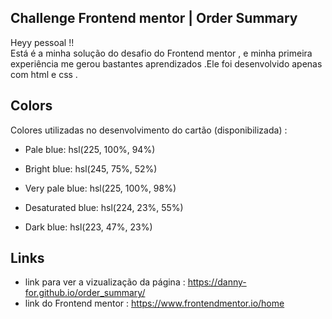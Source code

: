 ## Challenge Frontend mentor | Order Summary 

  Heyy pessoal !!  
  Está é a minha solução do desafio do Frontend mentor , e minha primeira experiência me gerou bastantes aprendizados .Ele  foi desenvolvido apenas com html e css .
 
## Colors
Colores utilizadas no desenvolvimento do cartão (disponibilizada) :
- Pale blue: hsl(225, 100%, 94%)
- Bright blue: hsl(245, 75%, 52%)

- Very pale blue: hsl(225, 100%, 98%)

- Desaturated blue: hsl(224, 23%, 55%)

- Dark blue: hsl(223, 47%, 23%)

## Links 

- link para ver a vizualização da página  : https://danny-for.github.io/order_summary/
- link do Frontend mentor : https://www.frontendmentor.io/home
